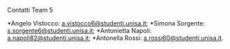 Contatti Team 5

*Angelo Vistocco: a.vistocco6@studenti.unisa.it;
*Simona Sorgente: s.sorgente6@studenti.unisa.it;
*Antonietta Napoli: a.napoli82@studenti.unisa.it;
*Antonella Rossi: a.rossi60@studenti.unisa.it.
